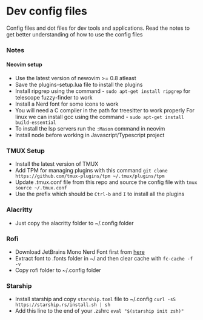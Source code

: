 # Dev config files

Config files and dot files for dev tools and applications.
Read the notes to get better understanding of how to use the config files

### Notes

#### Neovim setup

- Use the latest version of newovim >= 0.8 atleast
- Save the plugins-setup.lua file to install the plugins
- Install ripgrep using the command - `sudo apt-get install ripgrep` for telescope fuzzy-finder to work
- Install a Nerd font for some icons to work
- You will need a C compiler in the path for treesitter to work properly
  For linux we can install gcc using the command - `sudo apt-get install build-essential`
- To install the lsp servers run the `:Mason` command in neovim
- Install node before working in Javascript/Typescript project

### TMUX Setup

- Install the latest version of TMUX
- Add TPM for managing plugins with this command
  `git clone https://github.com/tmux-plugins/tpm ~/.tmux/plugins/tpm`
- Update .tmux.conf file from this repo and source the config file with
  `tmux source ~/.tmux.conf`
- Use the prefix which should be `Ctrl-b` and `I` to install all the plugins

### Alacritty
- Just copy the alacritty folder to ~/.config folder

### Rofi 
- Download JetBrains Mono Nerd Font first from [here](https://github.com/ryanoasis/nerd-fonts/releases/download/v2.3.3/JetBrainsMono.zip)
- Extract font to .fonts folder in ~/ and then clear cache with `fc-cache -f -v`
- Copy rofi folder to ~/.config folder 

### Starship
- Install starship and copy `starship.toml` file to ~/.config
`curl -sS https://starship.rs/install.sh | sh`
- Add this line to the end of your .zshrc
`eval "$(starship init zsh)"`
